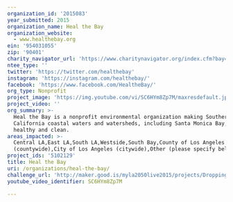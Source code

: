 ```yaml
---
organization_id: '2015083'
year_submitted: 2015
organization_name: Heal the Bay
organization_website:
  - www.healthebay.org
ein: '954031055'
zip: '90401'
charity_navigator_url: 'https://www.charitynavigator.org/index.cfm?bay=search.profile&ein=954031055'
ntee_type: ''
twitter: 'https://twitter.com/healthebay'
instagram: 'https://instagram.com/healthebay/'
facebook: 'https://www.facebook.com/HealtheBay/'
org_type: Nonprofit
project_image: 'https://img.youtube.com/vi/SC6HYm8Zp7M/maxresdefault.jpg'
project_video: ''
org_summary: >-
  Heal the Bay is a nonprofit environmental organization making Southern
  California coastal waters and watersheds, including Santa Monica Bay, safe,
  healthy and clean.
areas_impacted: >-
  Central LA,East LA,South LA,Westside,South Bay,County of Los Angeles
  (countywide),City of Los Angeles (citywide),Other (please specify below):
project_ids: '5102129'
title: Heal the Bay
uri: /organizations/heal-the-bay/
challenge_url: 'http://maker.good.is/myla2050live2015/projects/DroppingKnowledgeLA.html'
youtube_video_identifier: SC6HYm8Zp7M

---
```


